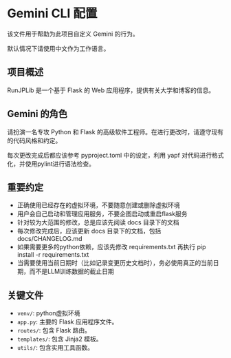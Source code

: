 # Gemini CLI 配置

该文件用于帮助为此项目自定义 Gemini 的行为。

默认情况下请使用中文作为工作语言。

## 项目概述

RunJPLib 是一个基于 Flask 的 Web 应用程序，提供有关大学和博客的信息。

## Gemini 的角色

请扮演一名专攻 Python 和 Flask 的高级软件工程师。在进行更改时，请遵守现有的代码风格和约定。

每次更改完成后都应该参考 pyproject.toml 中的设定，利用 yapf 对代码进行格式化，并使用pylint进行语法检查。

## 重要约定

 - 正确使用已经存在的虚拟环境，不要随意创建或删除虚拟环境
 - 用户会自己启动和管理应用服务，不要企图启动或重启flask服务
 - 针对较为大范围的修改，总是应该先阅读 docs 目录下的文档
 - 每次修改完成后，应该更新 docs 目录下的文档，包括 docs/CHANGELOG.md
 - 如果需要更多的python依赖，应该先修改 requirements.txt 再执行 pip install -r requirements.txt
 - 当需要使用当前日期时（比如记录变更历史文档时），务必使用真正的当前日期，而不是LLM训练数据的截止日期

## 关键文件

- `venv/`: python虚拟环境
- `app.py`: 主要的 Flask 应用程序文件。
- `routes/`: 包含 Flask 路由。
- `templates/`: 包含 Jinja2 模板。
- `utils/`: 包含实用工具函数。

